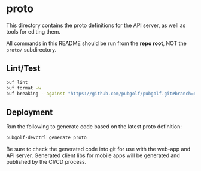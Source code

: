 # proto

This directory contains the proto definitions for the API server, as well as tools for editing them.

All commands in this README should be run from the **repo root**, NOT the `proto/` subdirectory.

## Lint/Test

```sh
buf lint
buf format -w
buf breaking --against "https://github.com/pubgolf/pubgolf.git#branch=develop"
```

## Deployment

Run the following to generate code based on the latest proto definition:

```sh
pubgolf-devctrl generate proto
```

Be sure to check the generated code into git for use with the web-app and API server. Generated client libs for mobile apps will be generated and published by the CI/CD process.
